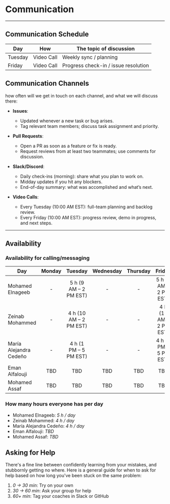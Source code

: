 <!--
    this template is for inspiration, feel free to change it however you like!

    Careful! be sure to protect your privacy when filling out this document
        everything you write here will be public
        so share only what you are comfortable sharing online
        you can share the rest in confidence with you group by another channel
-->

# Communication

---

## Communication Schedule

| Day     | How        | The topic of discussion                      |
|---------|:----------:|----------------------------------------------|
| Tuesday | Video Call | Weekly sync / planning                       |
| Friday  | Video Call | Progress check-in / issue resolution         |

## Communication Channels

how often will we get in touch on each channel, and what we will discuss there:

- **Issues**:  
  - Updated whenever a new task or bug arises.  
  - Tag relevant team members; discuss task assignment and priority.

- **Pull Requests**:  
  - Open a PR as soon as a feature or fix is ready.  
  - Request reviews from at least two teammates; use comments for discussion.

- **Slack/Discord**:  
  - Daily check-ins (morning): share what you plan to work on.  
  - Midday updates if you hit any blockers.  
  - End-of-day summary: what was accomplished and what’s next.

- **Video Calls**:  
  - Every Tuesday (10:00 AM EST): full-team planning and backlog review.  
  - Every Friday (10:00 AM EST): progress review, demo in progress, and next steps.

---

## Availability

### Availability for calling/messaging

<!-- here I have ignored the MD013 line length check as the table has to have more then 80 characters in a line  -->

| Day         | Monday       | Tuesday      | Wednesday    | Thursday     | Friday       | Saturday | Sunday |
|-------------|:------------:|:------------:|:------------:|:------------:|:------------:|:--------:|:------:|
| Mohamed Elnageeb        | - | 5 h (9 AM – 2 PM EST)  | -  | - | 5 h (9 AM – 2 PM EST)  |          |        |
| Zeinab Mohammed         | - | 4 h (10 AM – 2 PM EST) | - | - | 4 h (10 AM – 2 PM EST) |          |        |
| María Alejandra Cedeño  | -  | 4 h (1 PM – 5 PM EST)  | - | - | 4 h (1 PM – 5 PM EST)  |          |        |
| Eman Alfalouji          | TBD | TBD | TBD | TBD | TBD |          |        |
| Mohamed Assaf           | TBD | TBD | TBD | TBD | TBD |          |        |

### How many hours everyone has per day

- Mohamed Elnageeb: _5 h / day_
- Zeinab Mohammed: _4 h / day_
- María Alejandra Cedeño: _4 h / day_
- Eman Alfalouji: _TBD_
- Mohamed Assaf: _TBD_

## Asking for Help

There's a fine line between confidently learning from your mistakes, and
stubbornly getting no where. Here is a general guide for when to ask for help
based on how long you've been stuck on the same problem:

1. _0 → 30 min_: Try on your own  
2. _30 → 60 min_: Ask your group for help  
3. _60+ min_: Tag your coaches in Slack or GitHub
